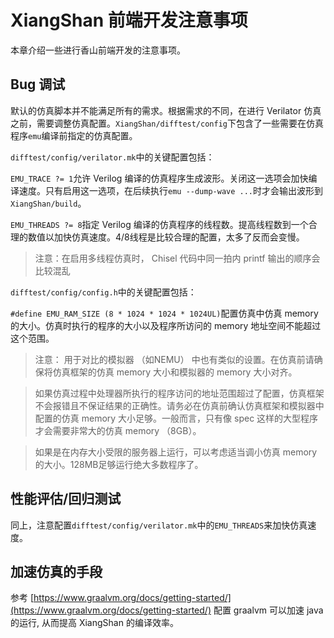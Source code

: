 XiangShan 前端开发注意事项
=====================

本章介绍一些进行香山前端开发的注意事项。

## Bug 调试

默认的仿真脚本并不能满足所有的需求。根据需求的不同，在进行 Verilator 仿真之前，需要调整仿真配置。`XiangShan/difftest/config`下包含了一些需要在仿真程序`emu`编译前指定的仿真配置。

`difftest/config/verilator.mk`中的关键配置包括：

`EMU_TRACE ?= 1`允许 Verilog 编译的仿真程序生成波形。关闭这一选项会加快编译速度。只有启用这一选项，在后续执行`emu --dump-wave ...`时才会输出波形到 `XiangShan/build`。

`EMU_THREADS ?= 8`指定 Verilog 编译的仿真程序的线程数。提高线程数到一个合理的数值以加快仿真速度。4/8线程是比较合理的配置，太多了反而会变慢。

> 注意：在启用多线程仿真时， Chisel 代码中同一拍内 printf 输出的顺序会比较混乱

`difftest/config/config.h`中的关键配置包括：

`#define EMU_RAM_SIZE (8 * 1024 * 1024 * 1024UL)`配置仿真中仿真 memory 的大小。仿真时执行的程序的大小以及程序所访问的 memory 地址空间不能超过这个范围。

> 注意： 用于对比的模拟器 （如NEMU） 中也有类似的设置。在仿真前请确保将仿真框架的仿真 memory 大小和模拟器的 memory 大小对齐。

> 如果仿真过程中处理器所执行的程序访问的地址范围超过了配置，仿真框架不会报错且不保证结果的正确性。请务必在仿真前确认仿真框架和模拟器中配置的仿真 memory 大小足够。一般而言，只有像 spec 这样的大型程序才会需要非常大的仿真 memory （8GB）。

> 如果是在内存大小受限的服务器上运行，可以考虑适当调小仿真 memory 的大小。128MB足够运行绝大多数程序了。

## 性能评估/回归测试

同上，注意配置`difftest/config/verilator.mk`中的`EMU_THREADS`来加快仿真速度。

## 加速仿真的手段

参考 [https://www.graalvm.org/docs/getting-started/](https://www.graalvm.org/docs/getting-started/) 配置 graalvm 可以加速 java 的运行, 从而提高 XiangShan 的编译效率。